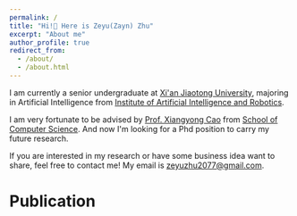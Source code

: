```yaml
---
permalink: /
title: "Hi!👋 Here is Zeyu(Zayn) Zhu"
excerpt: "About me"
author_profile: true
redirect_from: 
  - /about/
  - /about.html
---
```


I am currently a senior undergraduate at [Xi'an Jiaotong University](http://en.xjtu.edu.cn), majoring in Artificial Intelligence from [Institute of Artificial Intelligence and Robotics](http://www.aiar.xjtu.edu.cn/index.htm#).

I am very fortunate to be advised by [Prof. Xiangyong Cao](https://gr.xjtu.edu.cn/en/web/caoxiangyong/home) from [School of Computer Science](http://www.cs.xjtu.edu.cn). And now I'm looking for a Phd position to carry my future research.

If you are interested in my research or have some business idea want to share, feel free to contact me! 
My email is zeyuzhu2077@gmail.com.

Publication
======
